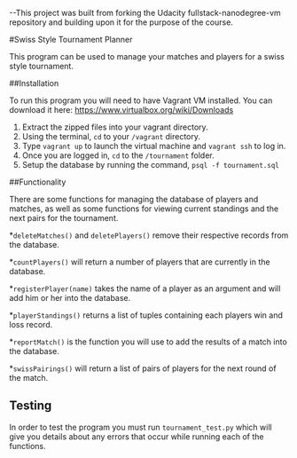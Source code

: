 --This project was built from forking the Udacity fullstack-nanodegree-vm repository and building upon it for the purpose of the course.

#Swiss Style Tournament Planner

This program can be used to manage your matches and players for a swiss style tournament.

##Installation


To run this program you will need to have Vagrant VM installed. You can download it here: https://www.virtualbox.org/wiki/Downloads

1. Extract the zipped files into your vagrant directory.
2. Using the terminal, `cd` to your `/vagrant` directory.
3. Type `vagrant up` to launch the virtual machine and `vagrant ssh` to log in.
4. Once you are logged in, `cd` to the `/tournament` folder.
5. Setup the database by running the command, `psql -f tournament.sql` 

##Functionality

There are some functions for managing the database of players and matches, as well as some functions for viewing current standings and the next pairs for the tournament.

*`deleteMatches()` and `deletePlayers()` remove their respective records from the database.

*`countPlayers()` will return a number of players that are currently in the database.

*`registerPlayer(name)` takes the name of a player as an argument and will add him or her into the database.

*`playerStandings()` returns a list of tuples containing each players win and loss record.

*`reportMatch()` is the function you will use to add the results of a match into the database.

*`swissPairings()` will return a list of pairs of players for the next round of the match.

## Testing

In order to test the program you must run `tournament_test.py` which will give you details about any errors that occur while running each of the functions.